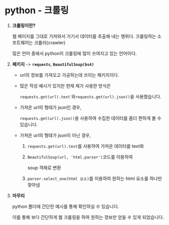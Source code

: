 # python - 크롤링

1. **크롤링이란?**

   웹 페이지를 그대로 가져와서 거기서 데이터를 추출해 내는 행위다. 크롤링하는 소프트웨어는 크롤러(crawler)

   많은 언어 중에서 python이 크롤링에 많이 쓰여지고 있는 언어이다.

2.  **패키지** -> **`requests`**, **`BeautifulSoup(bs4)`**

      * url의 정보를 가져오고 가공하는데 쓰이는 패키지이다.

      * 많은 작성 예시가 있지만 현재 제가 사용한 방식은

        `requests.get(url).text` 와`requests.get(url).json()`을 사용했습니다.

      * 가져온 url의 형태가 json인 경우, 

        `requests.get(url).json()`을 사용하여 수집한 데이터를 좀더 편하게 볼 수 있습니다.

      * 가져온 url의 형태가 json이 아닌 경우, 

        1. `requests.get(url).test`를 사용하여 가져온 데이터를 text화

        2. `BeautifulSoup(url, 'html.parser')`코드를 이용하여 

           soup 객체로 변환

        3. `parser.select_one(html 요소)`를 이용하여 원하는 html 요소를 하나만 찾아냄

3. **마무리**

   python 폴더에 간단한 예시를 통해 확인하실 수 있습니다.

   이를 통해 보다 간단하게 웹 크롤링을 하여 원하는 정보만 얻을 수 있게 되었습니다.
